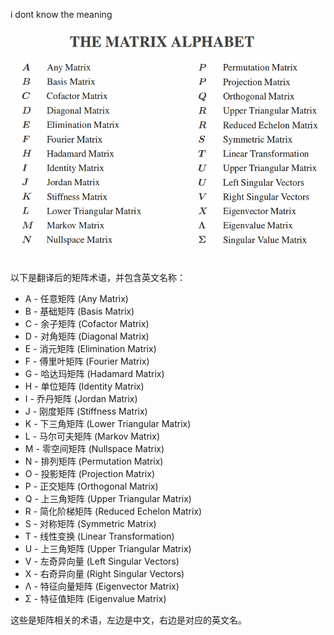 i dont know the meaning

![Alt text](image.png)

以下是翻译后的矩阵术语，并包含英文名称：

- A - 任意矩阵 (Any Matrix)
- B - 基础矩阵 (Basis Matrix)
- C - 余子矩阵 (Cofactor Matrix)
- D - 对角矩阵 (Diagonal Matrix)
- E - 消元矩阵 (Elimination Matrix)
- F - 傅里叶矩阵 (Fourier Matrix)
- G - 哈达玛矩阵 (Hadamard Matrix)
- H - 单位矩阵 (Identity Matrix)
- I - 乔丹矩阵 (Jordan Matrix)
- J - 刚度矩阵 (Stiffness Matrix)
- K - 下三角矩阵 (Lower Triangular Matrix)
- L - 马尔可夫矩阵 (Markov Matrix)
- M - 零空间矩阵 (Nullspace Matrix)
- N - 排列矩阵 (Permutation Matrix)
- O - 投影矩阵 (Projection Matrix)
- P - 正交矩阵 (Orthogonal Matrix)
- Q - 上三角矩阵 (Upper Triangular Matrix)
- R - 简化阶梯矩阵 (Reduced Echelon Matrix)
- S - 对称矩阵 (Symmetric Matrix)
- T - 线性变换 (Linear Transformation)
- U - 上三角矩阵 (Upper Triangular Matrix)
- V - 左奇异向量 (Left Singular Vectors)
- X - 右奇异向量 (Right Singular Vectors)
- Λ - 特征向量矩阵 (Eigenvector Matrix)
- Σ - 特征值矩阵 (Eigenvalue Matrix)

这些是矩阵相关的术语，左边是中文，右边是对应的英文名。























